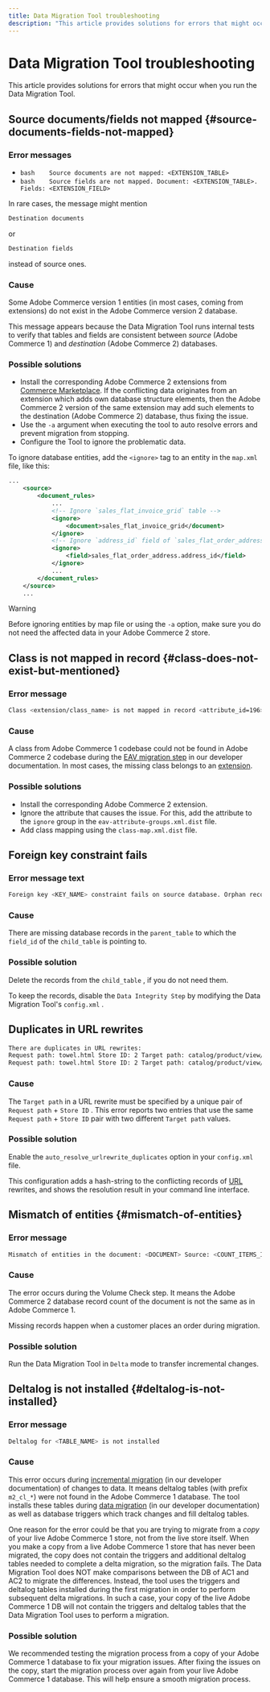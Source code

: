 ```yaml
---
title: Data Migration Tool troubleshooting
description: "This article provides solutions for errors that might occur when you run the Data Migration Tool."
---
```


# Data Migration Tool troubleshooting

This article provides solutions for errors that might occur when you run the Data Migration Tool.

## Source documents/fields not mapped {#source-documents-fields-not-mapped}

### Error messages

* ```bash    Source documents are not mapped: <EXTENSION_TABLE>    ```
* ```bash    Source fields are not mapped. Document: <EXTENSION_TABLE>. Fields: <EXTENSION_FIELD>    ```

In rare cases, the message might mention

```bash
Destination documents
```

or

```bash
Destination fields
```

instead of source ones.

### Cause

Some Adobe Commerce version 1 entities (in most cases, coming from extensions) do not exist in the Adobe Commerce version 2 database.

This message appears because the Data Migration Tool runs internal tests to verify that tables and fields are consistent between *source* (Adobe Commerce 1) and *destination* (Adobe Commerce 2) databases.

### Possible solutions

* Install the corresponding Adobe Commerce 2 extensions from [Commerce Marketplace](https://marketplace.magento.com/).     If the conflicting data originates from an extension which adds own database structure elements, then the Adobe Commerce 2 version of the same extension may add such elements to the destination (Adobe Commerce 2) database, thus fixing the issue.
* Use the `-a` argument when executing the tool to auto resolve errors and prevent migration from stopping.
* Configure the Tool to ignore the problematic data.

To ignore database entities, add the `<ignore>` tag to an entity in the `map.xml` file, like this:

```xml
...
    <source>
        <document_rules>
            ...
            <!-- Ignore `sales_flat_invoice_grid` table -->
            <ignore>
                <document>sales_flat_invoice_grid</document>
            </ignore>
            <!-- Ignore `address_id` field of `sales_flat_order_address` table -->
            <ignore>
                <field>sales_flat_order_address.address_id</field>
            </ignore>
            ...
        </document_rules>
    </source>
    ...
```

>[!WARNING]
>
>Before ignoring entities by map file or using the `-a` option, make sure you do not need the affected data in your Adobe Commerce 2 store.

## Class is not mapped in record {#class-does-not-exist-but-mentioned}

### Error message

```bash
Class <extension/class_name> is not mapped in record <attribute_id=196>
```

### Cause

A class from Adobe Commerce 1 codebase could not be found in Adobe Commerce 2 codebase during the [EAV migration step](https://devdocs.magento.com/guides/v2.3/migration/migration-tool-internal-spec.html#eav) in our developer documentation. In most cases, the missing class belongs to an [extension](https://glossary.magento.com/extension).

### Possible solutions

* Install the corresponding Adobe Commerce 2 extension.
* Ignore the attribute that causes the issue.    For this, add the attribute to the `ignore` group in the `eav-attribute-groups.xml.dist` file.
* Add class mapping using the `class-map.xml.dist` file.

## Foreign key constraint fails

### Error message text

```bash
Foreign key <KEY_NAME> constraint fails on source database. Orphan records id: <id_1>, <id_2> from <child_table>.<field_id> has no referenced records in <parent_table>
```

### Cause

There are missing database records in the `parent_table` to which the `field_id` of the `child_table` is pointing to.

### Possible solution

Delete the records from the `child_table` , if you do not need them.

To keep the records, disable the `Data Integrity Step` by modifying the Data Migration Tool's `config.xml` .

## Duplicates in URL rewrites

```xml
There are duplicates in URL rewrites:
Request path: towel.html Store ID: 2 Target path: catalog/product/view/id/10
Request path: towel.html Store ID: 2 Target path: catalog/product/view/id/12
```

### Cause

The `Target path` in a URL rewrite must be specified by a unique pair of `Request path` + `Store ID` . This error reports two entries that use the same `Request path` + `Store ID` pair with two different `Target path` values.

### Possible solution

Enable the `auto_resolve_urlrewrite_duplicates` option in your `config.xml` file.

This configuration adds a hash-string to the conflicting records of [URL](https://glossary.magento.com/url) rewrites, and shows the resolution result in your command line interface.

## Mismatch of entities {#mismatch-of-entities}

### Error message

```bash
Mismatch of entities in the document: <DOCUMENT> Source: <COUNT_ITEMS_IN_SOURCE_TABLE> Destination: <COUNT_ITEMS_IN_DESTINATION_TABLE>
```

### Cause

The error occurs during the Volume Check step. It means the Adobe Commerce 2 database record count of the document is not the same as in Adobe Commerce 1.

Missing records happen when a customer places an order during migration.

### Possible solution

Run the Data Migration Tool in `Delta` mode to transfer incremental changes.

## Deltalog is not installed {#deltalog-is-not-installed}

### Error message

```bash
Deltalog for <TABLE_NAME> is not installed
```

### Cause

This error occurs during [incremental migration](https://devdocs.magento.com/guides/v2.3/migration/migration-migrate-delta.html) (in our developer documentation) of changes to data. It means deltalog tables (with prefix `m2_cl_*`) were not found in the Adobe Commerce 1 database. The tool installs these tables during [data migration](https://devdocs.magento.com/guides/v2.3/migration/migration-migrate-data.html) (in our developer documentation) as well as database triggers which track changes and fill deltalog tables.

One reason for the error could be that you are trying to migrate from a *copy* of your live Adobe Commerce 1 store, not from the live store itself. When you make a copy from a live Adobe Commerce 1 store that has never been migrated, the copy does not contain the triggers and additional deltalog tables needed to complete a delta migration, so the migration fails. The Data Migration Tool does NOT make comparisons between the DB of AC1 and AC2 to migrate the differences. Instead, the tool uses the triggers and deltalog tables installed during the first migration in order to perform subsequent delta migrations. In such a case, your copy of the live Adobe Commerce 1 DB will not contain the triggers and deltalog tables that the Data Migration Tool uses to perform a migration.

### Possible solution

We recommended testing the migration process from a copy of your Adobe Commerce 1 database to fix your migration issues. After fixing the issues on the copy, start the migration process over again from your live Adobe Commerce 1 database. This will help ensure a smooth migration process.
